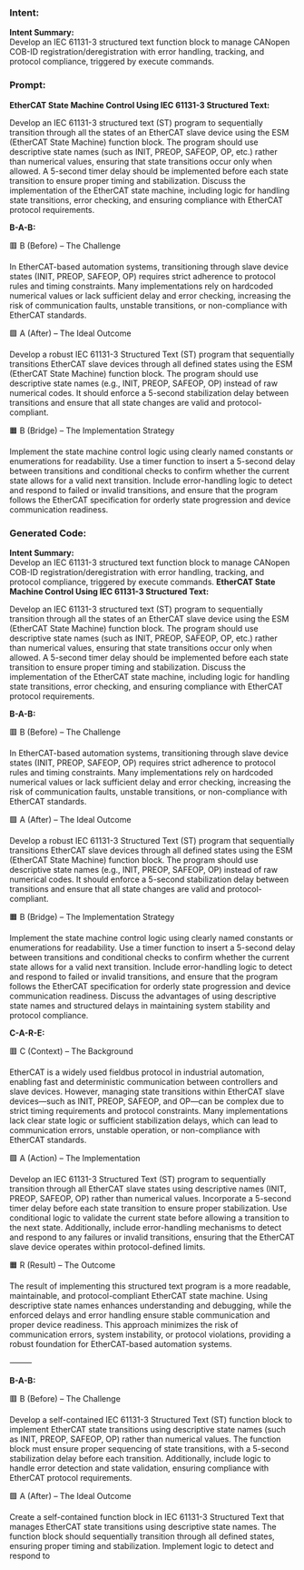 ### Intent:
**Intent Summary:**  
Develop an IEC 61131-3 structured text function block to manage CANopen COB-ID registration/deregistration with error handling, tracking, and protocol compliance, triggered by execute commands.

### Prompt:
**EtherCAT State Machine Control Using IEC 61131-3 Structured Text:**

Develop an IEC 61131-3 structured text (ST) program to sequentially transition through all the states of an EtherCAT slave device using the ESM (EtherCAT State Machine) function block. The program should use descriptive state names (such as INIT, PREOP, SAFEOP, OP, etc.) rather than numerical values, ensuring that state transitions occur only when allowed. A 5-second timer delay should be implemented before each state transition to ensure proper timing and stabilization. Discuss the implementation of the EtherCAT state machine, including logic for handling state transitions, error checking, and ensuring compliance with EtherCAT protocol requirements.

**B-A-B:**

🟥 B (Before) – The Challenge

In EtherCAT-based automation systems, transitioning through slave device states (INIT, PREOP, SAFEOP, OP) requires strict adherence to protocol rules and timing constraints. Many implementations rely on hardcoded numerical values or lack sufficient delay and error checking, increasing the risk of communication faults, unstable transitions, or non-compliance with EtherCAT standards.

🟩 A (After) – The Ideal Outcome

Develop a robust IEC 61131-3 Structured Text (ST) program that sequentially transitions EtherCAT slave devices through all defined states using the ESM (EtherCAT State Machine) function block. The program should use descriptive state names (e.g., INIT, PREOP, SAFEOP, OP) instead of raw numerical codes. It should enforce a 5-second stabilization delay between transitions and ensure that all state changes are valid and protocol-compliant.

🟧 B (Bridge) – The Implementation Strategy

Implement the state machine control logic using clearly named constants or enumerations for readability. Use a timer function to insert a 5-second delay between transitions and conditional checks to confirm whether the current state allows for a valid next transition. Include error-handling logic to detect and respond to failed or invalid transitions, and ensure that the program follows the EtherCAT specification for orderly state progression and device communication readiness.

### Generated Code:
**Intent Summary:**  
Develop an IEC 61131-3 structured text function block to manage CANopen COB-ID registration/deregistration with error handling, tracking, and protocol compliance, triggered by execute commands.
**EtherCAT State Machine Control Using IEC 61131-3 Structured Text:**

Develop an IEC 61131-3 structured text (ST) program to sequentially transition through all the states of an EtherCAT slave device using the ESM (EtherCAT State Machine) function block. The program should use descriptive state names (such as INIT, PREOP, SAFEOP, OP, etc.) rather than numerical values, ensuring that state transitions occur only when allowed. A 5-second timer delay should be implemented before each state transition to ensure proper timing and stabilization. Discuss the implementation of the EtherCAT state machine, including logic for handling state transitions, error checking, and ensuring compliance with EtherCAT protocol requirements.

**B-A-B:**

🟥 B (Before) – The Challenge

In EtherCAT-based automation systems, transitioning through slave device states (INIT, PREOP, SAFEOP, OP) requires strict adherence to protocol rules and timing constraints. Many implementations rely on hardcoded numerical values or lack sufficient delay and error checking, increasing the risk of communication faults, unstable transitions, or non-compliance with EtherCAT standards.

🟩 A (After) – The Ideal Outcome

Develop a robust IEC 61131-3 Structured Text (ST) program that sequentially transitions EtherCAT slave devices through all defined states using the ESM (EtherCAT State Machine) function block. The program should use descriptive state names (e.g., INIT, PREOP, SAFEOP, OP) instead of raw numerical codes. It should enforce a 5-second stabilization delay between transitions and ensure that all state changes are valid and protocol-compliant.

🟧 B (Bridge) – The Implementation Strategy

Implement the state machine control logic using clearly named constants or enumerations for readability. Use a timer function to insert a 5-second delay between transitions and conditional checks to confirm whether the current state allows for a valid next transition. Include error-handling logic to detect and respond to failed or invalid transitions, and ensure that the program follows the EtherCAT specification for orderly state progression and device communication readiness. Discuss the advantages of using descriptive state names and structured delays in maintaining system stability and protocol compliance.

**C-A-R-E:**

🟥 C (Context) – The Background

EtherCAT is a widely used fieldbus protocol in industrial automation, enabling fast and deterministic communication between controllers and slave devices. However, managing state transitions within EtherCAT slave devices—such as INIT, PREOP, SAFEOP, and OP—can be complex due to strict timing requirements and protocol constraints. Many implementations lack clear state logic or sufficient stabilization delays, which can lead to communication errors, unstable operation, or non-compliance with EtherCAT standards.

🟩 A (Action) – The Implementation

Develop an IEC 61131-3 Structured Text (ST) program to sequentially transition through all EtherCAT slave states using descriptive names (INIT, PREOP, SAFEOP, OP) rather than numerical values. Incorporate a 5-second timer delay before each state transition to ensure proper stabilization. Use conditional logic to validate the current state before allowing a transition to the next state. Additionally, include error-handling mechanisms to detect and respond to any failures or invalid transitions, ensuring that the EtherCAT slave device operates within protocol-defined limits.

🟧 R (Result) – The Outcome

The result of implementing this structured text program is a more readable, maintainable, and protocol-compliant EtherCAT state machine. Using descriptive state names enhances understanding and debugging, while the enforced delays and error handling ensure stable communication and proper device readiness. This approach minimizes the risk of communication errors, system instability, or protocol violations, providing a robust foundation for EtherCAT-based automation systems.

⸻

**B-A-B:**

🟥 B (Before) – The Challenge

Develop a self-contained IEC 61131-3 Structured Text (ST) function block to implement EtherCAT state transitions using descriptive state names (such as INIT, PREOP, SAFEOP, OP) rather than numerical values. The function block must ensure proper sequencing of state transitions, with a 5-second stabilization delay before each transition. Additionally, include logic to handle error detection and state validation, ensuring compliance with EtherCAT protocol requirements.

🟩 A (After) – The Ideal Outcome

Create a self-contained function block in IEC 61131-3 Structured Text that manages EtherCAT state transitions using descriptive state names. The function block should sequentially transition through all defined states, ensuring proper timing and stabilization. Implement logic to detect and respond to

